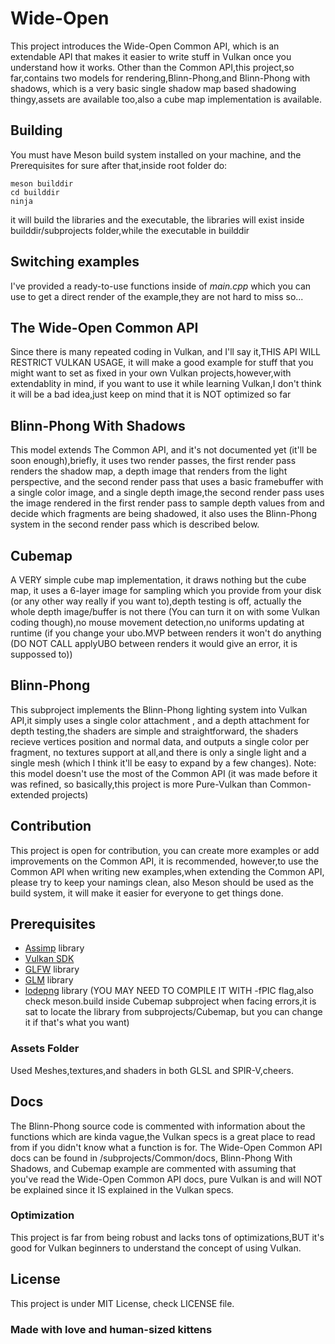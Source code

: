# Wide-Open
This project introduces the Wide-Open Common API, which is an extendable API that makes it easier to write stuff in Vulkan once you understand how it works.
Other than the Common API,this project,so far,contains two models for rendering,Blinn-Phong,and Blinn-Phong with shadows, which is a very basic single shadow map based shadowing thingy,assets are available too,also a cube map implementation is available.
## Building
You must have Meson build system installed on your machine, and the Prerequisites for sure after that,inside root folder do:
```
meson builddir
cd builddir
ninja
```
it will build the libraries and the executable, the libraries will exist inside builddir/subprojects folder,while the executable in builddir
## Switching examples
I've provided a ready-to-use functions inside of *main.cpp* which you can use to get a direct render of the example,they are not hard to miss so...
## The Wide-Open Common API
Since there is many repeated coding in Vulkan, and I'll say it,THIS API WILL RESTRICT VULKAN USAGE, it will make a good example for stuff that you might want to set as fixed in your own Vulkan projects,however,with extendablity in mind, if you want to use it while learning Vulkan,I don't think it will be a bad idea,just keep on mind that it is NOT optimized so far
## Blinn-Phong With Shadows
This model extends The Common API, and it's not documented yet (it'll be soon enough),briefly, it uses two render passes, the first render pass renders the shadow map, a depth image that renders from the light perspective, and the second render pass that uses a basic framebuffer with a single color image, and a single depth image,the second render pass uses the image rendered in the first render pass to sample depth values from and decide which fragments are being shadowed, it also uses the Blinn-Phong system in the second render pass which is described below.
## Cubemap
A VERY simple cube map implementation, it draws nothing but the cube map, it uses a 6-layer image for sampling which you provide from your disk (or any other way really if you want to),depth testing is off, actually the whole depth image/buffer is not there (You can turn it on with some Vulkan coding though),no mouse movement detection,no uniforms updating at runtime (if you change your ubo.MVP between renders it won't do anything (DO NOT CALL applyUBO between renders it would give an error, it is suppossed to))
## Blinn-Phong
This subproject implements the Blinn-Phong lighting system into Vulkan API,it simply uses a single color attachment , and a depth attachment for depth testing,the shaders are simple and straightforward, the shaders recieve vertices position and normal data, and outputs a single color per fragment, no textures support at all,and there is only a single light and a single mesh (which I think it'll be easy to expand by a few changes).
Note: this model doesn't use the most of the Common API (it was made before it was refined, so basically,this project is more Pure-Vulkan than Common-extended projects)
## Contribution
This project is open for contribution, you can create more examples or add improvements on the Common API, it is recommended, however,to use the Common API when writing new examples,when extending the Common API, please try to keep your namings clean, also Meson should be used as the build system, it will make it easier for everyone to get things done.
## Prerequisites
- [Assimp](https://www.assimp.org/) library
- [Vulkan SDK](vulkan.org)
- [GLFW](https://www.glfw.org/) library
- [GLM](https://github.com/g-truc/glm) library
- [lodepng](https://lodev.org/lodepng/) library (YOU MAY NEED TO COMPILE IT WITH -fPIC flag,also check meson.build inside Cubemap subproject when facing errors,it is sat to locate the library from subprojects/Cubemap, but you can change it if that's what you want)
### Assets Folder
Used Meshes,textures,and shaders in both GLSL and SPIR-V,cheers.
## Docs
The Blinn-Phong source code is commented with information about the functions which are kinda vague,the Vulkan specs is a great place to read from if you didn't know what a function is for.
The Wide-Open Common API docs can be found in /subprojects/Common/docs, Blinn-Phong With Shadows, and Cubemap example are commented with assuming that you've read the Wide-Open Common API docs, pure Vulkan is and will NOT be explained since it IS explained in the Vulkan specs.
### Optimization
This project is far from being robust and lacks tons of optimizations,BUT it's good for Vulkan beginners to understand the concept of using Vulkan.
## License
This project is under MIT License, check LICENSE file.
### Made with love and human-sized kittens